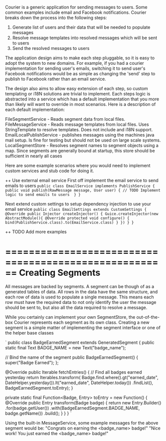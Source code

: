 Courier is a generic application for sending messages to users. Some common examples include email and Facebook notifications. Courier breaks down the process into the following steps:
  1) Generate list of users and their data that will be needed to populate messages
  2) Resolve message templates into resolved messages which will be sent to users
  3) Send the resolved messages to users

The application design aims to make each step pluggable, so it is easy to adopt the system to new domains. For example, if you had a courier implementation for sending user's emails, switching it to send user's Facebook notifications would be as simple as changing the 'send' step to publish to Facebook rather than an email service.

The design also aims to allow easy extension of each step, so custom templating or i18N solutions are trivial to implement. Each steps logic is abstracted into a service which has a default implementation that you more than likely will want to override in most scenarios. Here is a description of each default implementation:

FileSegmentService - Reads segment data from local files.
FileMessageService - Reads message templates from local files. Uses StringTemplate to resolve templates. Does not include and i18N support.
EmailLocalPublishService - publishes messages using the machines java mail setup. Is fine for testing but should not be used on large scale systems.
LocalSegmentStore - Resolves segment names to segment objects using a map. Since segments are generally bound at startup, this store should be sufficient in nearly all cases



Here are some example scenarios where you would need to implement custom services and stub code for doing it.


++ Use external email service
First off implement the email service to send emails to users
`
public class EmailService implements PublishService {
	public void publish(RawMessage message, User user) {
		// TODO Implement logic to send emails to users 
	}
}
`

Next extend custom settings to setup dependency injection to use your email service
`
public class EmailSettings extends CustomSettings {
	@Override
	public Injector createInjector()
	{
		Guice.createInjector(new AbstractModule(){
			@Override
			protected void configure() {
				bind(PublishService.class).to(EmailService.class)
			}
		})
	}
}
`


++ TODO Add more examples



======================================================
Creating Segments
======================================================
All messages are backed by segments. A segment can be though of as a generated tables of data.
All rows in the data have the same structure, and each row of data is used to populate a single message.
This means each row must have the required data to not only identify the user the message should be sent to, but
also all the data required to resolve a message.

While you certainly can implement your own SegmentStore, the out-of-the-box Courier represents each segment as its own class.
Creating a new segment is a simple matter of implementing the segment interface or one of the helper base classes

`
public class BadgeEarnedSegment extends GeneratedSegment {
  public static final Text BADGE_NAME = new Text("badge_name");

  // Bind the name of the segment
  public BadgeEarnedSegment() { super("Badge Earned"); };

  @Override
  public Iterable<Entry> fetchEntries() {
    // Find all badges earned yesterday
    return Iterables.transform(
        Badge.find.where().gt("earned_date", DateHelper.yesterday()).lt("earned_date", DateHelper.today())
            .findList(),
        BadgeEarnedSegment.toEntry);
  }

  private static final Function<Badge, Entry> toEntry = new Function() {
    @Override
    public Entry transform(Badge badge) {
        return new Entry.Builder()
            .for(badge.getUser())
            .with(BadgeEarnedSegment.BADGE_NAME, badge.getName())
            .build();
    }
  }
}
`

Using the built-in MessageService, some example messages for the above segment would be:
  "Congrats on earning the <badge_name> badge!"
  "Nice work! You just earned the <badge_name> badge!"



